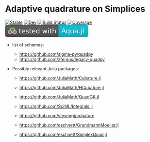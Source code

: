 # Adaptive quadrature on Simplices

[![Stable](https://img.shields.io/badge/docs-stable-blue.svg)](https://zmoitier.github.io/AdaptiveSimplexQuadrature.jl/stable/)
[![Dev](https://img.shields.io/badge/docs-dev-blue.svg)](https://zmoitier.github.io/AdaptiveSimplexQuadrature.jl/dev/)
[![Build Status](https://github.com/zmoitier/AdaptiveSimplexQuadrature.jl/actions/workflows/CI.yml/badge.svg?branch=main)](https://github.com/zmoitier/AdaptiveSimplexQuadrature.jl/actions/workflows/CI.yml?query=branch%3Amain)
[![Coverage](https://codecov.io/gh/zmoitier/AdaptiveSimplexQuadrature.jl/branch/main/graph/badge.svg)](https://codecov.io/gh/zmoitier/AdaptiveSimplexQuadrature.jl)
[![Aqua](https://raw.githubusercontent.com/JuliaTesting/Aqua.jl/master/badge.svg)](https://github.com/JuliaTesting/Aqua.jl)

* list of schemes:
  - https://github.com/sigma-py/quadpy
  - https://github.com/zfergus/legacy-quadpy

* Possibly relevant Julia packages:
  - https://github.com/JuliaMath/Cubature.jl
  - https://github.com/JuliaMath/HCubature.jl
  - https://github.com/JuliaMath/QuadGK.jl

  - https://github.com/SciML/Integrals.jl

  - https://github.com/stevengj/cubature
  - https://github.com/eschnett/GrundmannMoeller.jl
  - https://github.com/eschnett/SimplexQuad.jl
